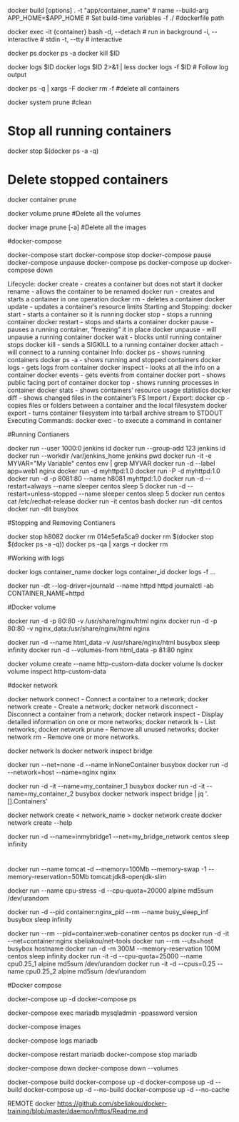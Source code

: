 docker build [options] .
  -t "app/container_name"    # name
  --build-arg APP_HOME=$APP_HOME    # Set build-time variables
  -f ./ #dockerfile path

docker exec -it {container} bash
-d, --detach        # run in background
  -i, --interactive   # stdin
  -t, --tty           # interactive

docker ps
docker ps -a
docker kill $ID


docker logs $ID
docker logs $ID 2>&1 | less
docker logs -f $ID # Follow log output

docker ps -q | xargs -F docker rm  -f #delete all containers


docker system prune     #clean

# Stop all running containers
docker stop $(docker ps -a -q)

# Delete stopped containers
docker container prune

docker volume prune #Delete all the volumes

docker image prune [-a] #Delete all the images


#docker-compose

docker-compose start
docker-compose stop
docker-compose pause
docker-compose unpause
docker-compose ps
docker-compose up
docker-compose down

Lifecycle:
docker create - creates a container but does not start it
docker rename - allows the container to be renamed
docker run - creates and starts a container in one operation
docker rm - deletes a container
docker update - updates a container’s resource limits
Starting and Stopping:
docker start - starts a container so it is running
docker stop - stops a running container
docker restart - stops and starts a container
docker pause - pauses a running container, “freezing” it in place
docker unpause - will unpause a running container
docker wait - blocks until running container stops
docker kill - sends a SIGKILL to a running container
docker attach - will connect to a running container
Info:
docker ps - shows running containers
docker ps -a - shows running and stopped containers
docker logs - gets logs from container
docker inspect - looks at all the info on a container
docker events - gets events from container
docker port - shows public facing port of container
docker top - shows running processes in container
docker stats - shows containers’ resource usage statistics
docker diff - shows changed files in the container’s FS
Import / Export:
docker cp - copies files or folders between a container and the local filesystem
docker export - turns container filesystem into tarball archive stream to STDOUT
Executing Commands:
docker exec - to execute a command in container

#Running Contianers

  docker run --user 1000:0 jenkins id
  docker run --group-add 123 jenkins id
  docker run --workdir /var/jenkins_home jenkins pwd
  docker run -it -e MYVAR="My Variable" centos env | grep MYVAR
  docker run -d --label app=web1 nginx
  docker run -d myhttpd:1.0
  docker run -P -d myhttpd:1.0
  docker run -d -p 8081:80 --name h8081 myhttpd:1.0
  docker run -d --restart=always --name sleeper centos sleep 5
  docker run -d --restart=unless-stopped --name sleeper centos sleep 5
  docker run centos cat /etc/redhat-release
  docker run -it centos bash
  docker run -dit centos
  docker run -dit busybox

#Stopping and Removing Contianers

  docker stop h8082
  docker rm 014e5efa5ca9
  docker rm $(docker stop $(docker ps -a -q))
  docker ps -qa | xargs -r docker rm

#Working with logs

  docker logs container_name 
  docker logs container_id
  docker logs -f ...

  docker run -dt --log-driver=journald --name httpd httpd
  journalctl -ab CONTAINER_NAME=httpd


#Docker volume

  docker run -d -p 80:80 -v /usr/share/nginx/html nginx
docker run -d -p 80:80 -v nginx_data:/usr/share/nginx/html nginx

docker run -d --name html_data -v /usr/share/nginx/html busybox sleep infinity
docker run -d --volumes-from html_data -p 81:80 nginx

docker volume create --name http-custom-data
docker volume ls
docker volume inspect http-custom-data

#docker network

docker network connect - Connect a container to a network;
docker network create - Create a network;
docker network disconnect - Disconnect a container from a network;
docker network inspect - Display detailed information on one or more networks;
docker network ls - List networks;
docker network prune - Remove all unused networks;
docker network rm - Remove one or more networks.

docker network ls
docker network inspect bridge

docker run --net=none -d --name inNoneContainer busybox
docker run -d --network=host --name=nginx nginx

docker run -d -it --name=my_container_1 busybox
docker run -d -it --name=my_container_2 busybox
docker network inspect bridge | jq '.[].Containers'

docker network create < network_name >
docker network create <options> <network>
docker network create --help

docker run -d --name=inmybridge1 --net=my_bridge_network centos sleep infinity


# 

docker run --name tomcat -d --memory=100Mb --memory-swap -1 --memory-reservation=50Mb  tomcat:jdk8-openjdk-slim

docker run --name cpu-stress -d --cpu-quota=20000 alpine md5sum /dev/urandom

docker run -d --pid container:nginx_pid --rm --name busy_sleep_inf busybox sleep infinity

docker run --rm --pid=container:web-conatiner centos ps
docker run -d -it --net=container:nginx sbeliakou/net-tools
docker run --rm --uts=host busybox hostname
docker run -d -m 300M --memory-reservation 100M centos sleep infinity
docker run -it -d --cpu-quota=25000 --name cpu0.25_1 alpine md5sum /dev/urandom
docker run -it -d --cpus=0.25 --name cpu0.25_2 alpine md5sum /dev/urandom


#Docker compose 

docker-compose up -d
docker-compose ps

docker-compose exec mariadb mysqladmin -ppassword version

docker-compose images

docker-compose logs mariadb

docker-compose restart mariadb
docker-compose stop mariadb

docker-compose down
docker-compose down --volumes

docker-compose build
docker-compose up -d
docker-compose up -d --build
docker-compose up -d --no-build
docker-compose up -d --no-cache


REMOTE docker
https://github.com/sbeliakou/docker-training/blob/master/daemon/https/Readme.md